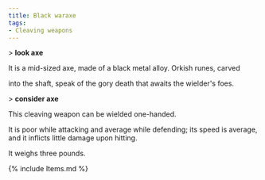 ```yaml
---
title: Black waraxe
tags:
- Cleaving weapons
---
```


\> **look axe**

It is a mid-sized axe, made of a black metal alloy. Orkish runes, carved

into the shaft, speak of the gory death that awaits the wielder's foes.

\> **consider axe**

This cleaving weapon can be wielded one-handed.

It is poor while attacking and average while defending; its speed is
average, and it inflicts little damage upon hitting.

It weighs three pounds.

{% include Items.md %}
